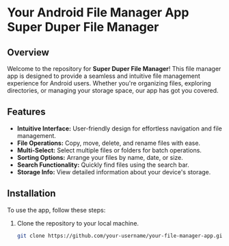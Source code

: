 # Your Android File Manager App Super Duper File Manager


## Overview

Welcome to the repository for **Super Duper File Manager**! This file manager app is designed to provide a seamless and intuitive file management experience for Android users. Whether you're organizing files, exploring directories, or managing your storage space, our app has got you covered.

## Features

- **Intuitive Interface:** User-friendly design for effortless navigation and file management.
- **File Operations:** Copy, move, delete, and rename files with ease.
- **Multi-Select:** Select multiple files or folders for batch operations.
- **Sorting Options:** Arrange your files by name, date, or size.
- **Search Functionality:** Quickly find files using the search bar.
- **Storage Info:** View detailed information about your device's storage.

## Installation

To use the app, follow these steps:

1. Clone the repository to your local machine.
   ```bash
   git clone https://github.com/your-username/your-file-manager-app.git
